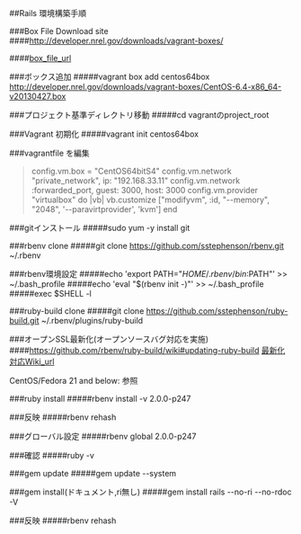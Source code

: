 ##Rails 環境構築手順

###Box File Download site
####http://developer.nrel.gov/downloads/vagrant-boxes/

####[box_file_url](http://developer.nrel.gov/downloads/vagrant-boxes/)

###ボックス追加
####\#vagrant box add centos64box http://developer.nrel.gov/downloads/vagrant-boxes/CentOS-6.4-x86_64-v20130427.box

###プロジェクト基準ディレクトリ移動
####\#cd vagrantのproject_root

###Vagrant 初期化
####\#vagrant init centos64box

###vagrantfile を編集

>config.vm.box = "CentOS64bitS4"
>config.vm.network "private_network", ip: "192.168.33.11"
>config.vm.network :forwarded_port, guest: 3000, host: 3000
>config.vm.provider "virtualbox" do |vb|
>vb.customize ["modifyvm", :id, "--memory", "2048", '--paravirtprovider', 'kvm']
>end

###gitインストール
####\#sudo yum -y install git

###rbenv clone
####\#git clone https://github.com/sstephenson/rbenv.git ~/.rbenv

###rbenv環境設定
####\#echo 'export PATH="$HOME/.rbenv/bin:$PATH"' >> ~/.bash_profile
####\#echo 'eval "$(rbenv init -)"' >> ~/.bash_profile
####\#exec $SHELL -l

###ruby-build clone
####\#git clone https://github.com/sstephenson/ruby-build.git ~/.rbenv/plugins/ruby-build

###オープンSSL最新化(オープンソースバグ対応を実施)
####https://github.com/rbenv/ruby-build/wiki#updating-ruby-build
[最新化対応Wiki_url](https://github.com/rbenv/ruby-build/wiki#updating-ruby-build)

CentOS/Fedora 21 and below: 参照

###ruby install
####\#rbenv install -v 2.0.0-p247

###反映
####\#rbenv rehash

###グローバル設定
####\#rbenv global 2.0.0-p247

###確認
####\#ruby -v

###gem update
####\#gem update --system

###gem install(ドキュメント,ri無し)
####\#gem install rails --no-ri --no-rdoc -V

###反映
####\#rbenv rehash

